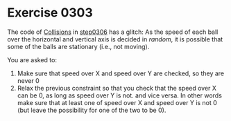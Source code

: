 # Exercise 0303

The code of [Collisions](../step0306/Collisions.py) in [step0306](../step0306) has a glitch:
As the speed of each ball over the horizontal and vertical axis is decided in _random_, it is possible that
some of the balls are stationary (i.e., not moving). 

You are asked to:
1. Make sure that speed over X and speed over Y are checked, so they are never 0
2. Relax the previous constraint so that you check that the speed over X can be 0, as long as speed over Y is not. and vice versa. In other words make sure that at least one of speed over X and speed over Y is not 0 (but leave the possibility for one of the two to be 0).
